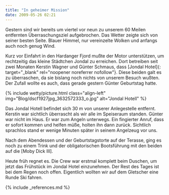 ```yaml
---
title: "In geheimer Mission"
date: 2009-05-26 02:21
---
```

Gestern sind wir bereits um viertel vor neun zu unserem 60 Meilen entfernten Überraschungsziel aufgebrochen. Das Wetter zeigte sich von seiner besten Seite. Blauer Himmel, nur vereinzelte Wolken und anfangs auch noch genug Wind.

<!--more-->

Kurz vor Einfahrt in den Hardanger Fjord mußte der Motor unterstützen, um rechtzeitig das kleine Städtchen Jondal zu erreichen. Dort betreiben seit zwei Monaten Kerstin Wagner und Günter Schmaus, dass [Jondal Hotel]{: target="_blank" rel="noopener noreferrer nofollow"}. Diese beiden galt es zu überraschen, da sie bislang noch nichts von unserem Besuch wußten. Der Zufall wollte es auch, dass gerade gestern Günter Geburtstag hatte.


{% include wetty/picture.html class="align-left" img="Blog/dscf1927jpg_3632572333_o.jpg" alt="Jondal Hotell" %}

Das Jondal Hotell befindet sich 30 m von unserer Anlegestelle entfernt. Kerstin war sichtlich überrascht als wir alle im Speiseraum standen. Günter war nicht im Haus. Er war zum Angeln unterwegs. Ein fingierter Anruf, dass er sofort kommen und helfen müße, holten ihn dann zurück. Sichtlich sprachlos stand er wenige Minuten später in seinem Angelzeug vor uns.

Nach dem Abendessen und der Geburtstagstorte auf der Terasse, ging es noch zu einem Trink und der obligatorischen Bootsführung mit den beiden auf die [Moby Dick III].

Heute früh regnet es. Die Crew war erstmal komplett beim Duschen, um jetzt das Frühstück im Jondal Hotel einzunehmen. Der Rest des Tages ist bei dem Regen noch offen. Eigentlich wollten wir auf dem Gletscher eine Runde Ski fahren.

{% include _references.md %}
